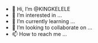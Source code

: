 - 👋 Hi, I’m @KINGKELELE
- 👀 I’m interested in ...
- 🌱 I’m currently learning ...
- 💞️ I’m looking to collaborate on ...
- 📫 How to reach me ...

<!---
KINGKELELE/KINGKELELE is a ✨ special ✨ repository because its `README.md` (this file) appears on your GitHub profile.
You can click the Preview link to take a look at your changes.
--->
